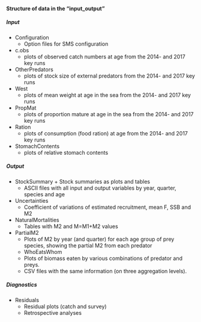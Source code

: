 #### Structure of data in the “input_output” 
##### Input
* Configuration
    + Option files for SMS configuration
* c.obs
    + plots of observed catch numbers at age from the 2014- and 2017 key runs
* OtherPredators
    + plots of stock size of  external predators from the 2014- and 2017 key runs
* West
    + plots of mean weight at age in the sea from the 2014- and 2017 key runs
* PropMat
    + plots of proportion mature at age in the sea from the 2014- and 2017 key runs
* Ration
    + plots of consumption (food ration) at age from the 2014- and 2017 key runs
* StomachContents
    + plots of relative stomach contents

##### Output
* StockSummary
	  + Stock summaries as plots and tables
    + ASCII files with all input and output variables by year, quarter, species and age
* Uncertainties
    + Coefficient of variations of estimated recruitment, mean F, SSB and M2
* NaturalMortalities
    + Tables with M2 and M=M1+M2 values
* PartialM2
    + Plots of M2 by year (and quarter) for each age group of prey species, showing the partial M2 from each predator 
    + WhoEatsWhom
    + Plots of biomass eaten by various combinations of predator and preys.
    + CSV files with the same information (on three aggregation levels).

##### Diagnostics
* Residuals
     + Residual plots (catch and survey)
     + Retrospective analyses

